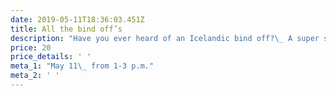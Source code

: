 ```yaml
---
date: 2019-05-11T18:36:03.451Z
title: All the bind off’s
description: "Have you ever heard of an Icelandic bind off?\_ A super stretchy, or an i-cord bind off?\_ This is a fun technique class. You will learn different bind offs and when best to use them."
price: 20
price_details: ' '
meta_1: "May 11\_ from 1-3 p.m."
meta_2: ' '
---
```


